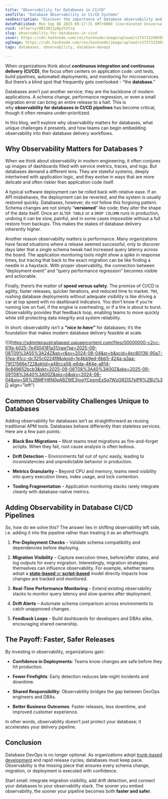 ```yaml
---
title: "Observability for Databases in CI/CD"
seoTitle: "Database Observability in CI/CD Systems"
seoDescription: "Discover the importance of database observability and strategies for faster, safer deployments in CI/CD pipelines"
datePublished: Mon Sep 08 2025 09:17:31 GMT+0000 (Coordinated Universal Time)
cuid: cmfawrsyr001302jp8pzh2tsq
slug: observability-for-databases-in-cicd
cover: https://cdn.hashnode.com/res/hashnode/image/upload/v1757322885058/e28c834b-aa67-4bbe-a8a2-2040691ac9ef.png
ogImage: https://cdn.hashnode.com/res/hashnode/image/upload/v1757322958063/e18ec802-2ba9-425f-92ca-c15fcdd2a046.png
tags: databases, observability, database-devops

---
```


When organizations think about **continuous integration and continuous delivery (CI/CD)**, the focus often centers on application code: unit tests, build pipelines, automated deployments, and monitoring for microservices. But there’s a blind spot that frequently gets overlooked - “the **database**.”

Databases aren’t just another service; they are the backbone of modern applications. A schema change, performance regression, or even a small migration error can bring an entire release to a halt. This is why **observability for databases in CI/CD pipelines** has become critical, though it often remains under-prioritized.

In this blog, we’ll explore why observability matters for databases, what unique challenges it presents, and how teams can begin embedding observability into their database delivery workflows.

## Why Observability Matters for Databases ?

When we think about observability in modern engineering, it often conjures up images of dashboards filled with service metrics, traces, and logs. But databases demand a different lens. They are stateful systems, deeply intertwined with application logic, and they evolve in ways that are more delicate and often riskier than application code itself.

A typical software deployment can be rolled back with relative ease. If an API misbehaves, the deployment can be reverted, and the system is usually restored quickly. Databases, however, do not follow this forgiving pattern. Schema changes are not simply “**versioned**” like code; they alter the shape of the data itself. Once an `ALTER TABLE` or a `DROP COLUMN` runs in production, undoing it can be slow, painful, and in some cases impossible without a full restore from backups. This makes the stakes of database delivery inherently higher.

Another reason observability matters is performance. Many organizations have faced situations where a release seemed successful, only to discover days later that a single schema tweak had increased query latency across the board. The application monitoring tools might show a spike in response times, but tracing that back to the exact migration can be like finding a needle in a haystack. With proper observability, the connection between “deployment event” and “query performance regression” becomes visible and actionable.

Finally, there’s the matter of **speed versus safety**. The promise of CI/CD is agility, faster releases, quicker iterations, and reduced time to market. Yet, rushing database deployments without adequate visibility is like driving a car at top speed with no dashboard indicators. You don’t know if you’re running low on fuel, if the engine is overheating, or if a tire is about to burst. Observability provides that feedback loop, enabling teams to move quickly while still protecting data integrity and system reliability.

In short: observability isn’t a ***“nice to have”*** for databases; it’s the foundation that makes modern database delivery feasible at scale.

![](https://sdmntpraustraliaeast.oaiusercontent.com/files/00000000-c2cc-61fa-b025-7e4504181a31/raw?se=2025-09-08T09%3A55%3A24Z&sp=r&sv=2024-08-04&sr=b&scid=4ec80136-90a7-51ea-81cc-dc325c0224f8&skoid=1e4bb9ed-6bb5-424a-a3aa-79f21566e722&sktid=a48cca56-e6da-484e-a814-9c849652bcb3&skt=2025-09-08T08%3A40%3A00Z&ske=2025-09-09T08%3A40%3A00Z&sks=b&skv=2024-08-04&sig=SR%2BMFH8N0pABZWE3jogYCpsmEsSq7WzGRZIS7sIPR%2BU%3D align="left")

## Common Observability Challenges Unique to Databases

Adding observability for databases isn’t as straightforward as reusing traditional APM tools. Databases behave differently than stateless services. Here are a few pain points:

* **Black Box Migrations** – Most teams treat migrations as fire-and-forget scripts. When they fail, root cause analysis is often tedious.
    
* **Drift Detection** – Environments fall out of sync easily, leading to inconsistencies and unpredictable behavior in production.
    
* **Metrics Granularity** – Beyond CPU and memory, teams need visibility into query execution times, index usage, and lock contention.
    
* **Tooling Fragmentation** – Application monitoring stacks rarely integrate cleanly with database-native metrics.
    

## Adding Observability in Database CI/CD Pipelines

So, how do we solve this? The answer lies in shifting observability left side, i.e. adding it into the pipeline rather than treating it as an afterthought.

1. **Pre-Deployment Checks** – Validate schema compatibility and dependencies before deploying.
    
2. **Migration Visibility** – Capture execution times, before/after states, and log outputs for every migration. Interestingly, migration strategies themselves can influence observability. For example, whether teams adopt a [**state-based** or **script-based**](http://harness.io/blog/state-vs-script-migrations-in-modern-database-devops) model directly impacts how changes are tracked and monitored.
    
3. **Real-Time Performance Monitoring** – Extend existing observability stacks to monitor query latency and slow queries after deployment.
    
4. **Drift Alerts** – Automate schema comparison across environments to catch unapproved changes.
    
5. **Feedback Loops** – Build dashboards for developers and DBAs alike, encouraging shared ownership.
    

## The Payoff: Faster, Safer Releases

By investing in observability, organizations gain:

* **Confidence in Deployments**: Teams know changes are safe before they hit production.
    
* **Fewer Firefights**: Early detection reduces late-night incidents and downtime.
    
* **Shared Responsibility**: Observability bridges the gap between DevOps engineers and DBAs.
    
* **Better Business Outcomes**: Faster releases, less downtime, and improved customer experience.
    

In other words, observability doesn’t just protect your database; it accelerates your delivery pipeline.

## Conclusion

Database DevOps is no longer optional. As organizations adopt [trunk-based development](https://www.harness.io/blog/trunk-vs-feature-vs-environment-database-deployment) and rapid release cycles, databases must keep pace. Observability is the missing piece that ensures every schema change, migration, or deployment is executed with confidence.

Start small: integrate migration visibility, add drift detection, and connect your databases to your observability stack. The sooner you embed observability, the sooner your pipeline becomes both **faster and safer**.